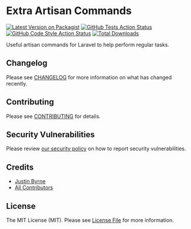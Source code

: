 # Extra Artisan Commands

[![Latest Version on Packagist](https://img.shields.io/packagist/v/justinbyrne/extra-artisan-commands.svg?style=flat-square)](https://packagist.org/packages/justinbyrne/extra-artisan-commands)
[![GitHub Tests Action Status](https://img.shields.io/github/workflow/status/justinbyrne/extra-artisan-commands/run-tests?label=tests)](https://github.com/justinbyrne/extra-artisan-commands/actions?query=workflow%3Arun-tests+branch%3Amain)
[![GitHub Code Style Action Status](https://img.shields.io/github/workflow/status/justinbyrne/extra-artisan-commands/Check%20&%20fix%20styling?label=code%20style)](https://github.com/justinbyrne/extra-artisan-commands/actions?query=workflow%3A"Check+%26+fix+styling"+branch%3Amain)
[![Total Downloads](https://img.shields.io/packagist/dt/justinbyrne/extra-artisan-commands.svg?style=flat-square)](https://packagist.org/packages/justinbyrne/extra-artisan-commands)

Useful artisan commands for Laravel to help perform regular tasks.

<!-- ## Support us

[<img src="https://github-ads.s3.eu-central-1.amazonaws.com/extra-artisan-commands.jpg?t=1" width="419px" />](https://spatie.be/github-ad-click/extra-artisan-commands)

We invest a lot of resources into creating [best in class open source packages](https://spatie.be/open-source). You can support us by [buying one of our paid products](https://spatie.be/open-source/support-us).

We highly appreciate you sending us a postcard from your hometown, mentioning which of our package(s) you are using. You'll find our address on [our contact page](https://spatie.be/about-us). We publish all received postcards on [our virtual postcard wall](https://spatie.be/open-source/postcards). -->

<!-- ## Installation

You can install the package via composer:

```bash
composer require justinbyrne/extra-artisan-commands
```

You can publish and run the migrations with:

```bash
php artisan vendor:publish --tag="extra-artisan-commands-migrations"
php artisan migrate
```

You can publish the config file with:

```bash
php artisan vendor:publish --tag="extra-artisan-commands-config"
```

This is the contents of the published config file:

```php
return [
];
```

Optionally, you can publish the views using

```bash
php artisan vendor:publish --tag="extra-artisan-commands-views"
``` -->

<!-- ## Usage

```php
$extraArtisanCommands = new JustinByrne\ExtraArtisanCommands();
echo $extraArtisanCommands->echoPhrase('Hello, JustinByrne!');
``` -->

<!-- ## Testing

```bash
composer test
``` -->

## Changelog

Please see [CHANGELOG](CHANGELOG.md) for more information on what has changed recently.

## Contributing

Please see [CONTRIBUTING](https://github.com/spatie/.github/blob/main/CONTRIBUTING.md) for details.

## Security Vulnerabilities

Please review [our security policy](../../security/policy) on how to report security vulnerabilities.

## Credits

-   [Justin Byrne](https://github.com/JustinByrne)
-   [All Contributors](../../contributors)

## License

The MIT License (MIT). Please see [License File](LICENSE.md) for more information.
